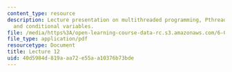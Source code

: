 ```yaml
---
content_type: resource
description: Lecture presentation on multithreaded programming, Pthreads, API, Mutex,
  and conditional variables.
file: /media/https%3A/open-learning-course-data-rc.s3.amazonaws.com/6-087-practical-programming-in-c-january-iap-2010/40d5984d819aaa72e55aa10376b73bde_MIT6_087IAP10_lec12.pdf
file_type: application/pdf
resourcetype: Document
title: Lecture 12
uid: 40d5984d-819a-aa72-e55a-a10376b73bde
---
```

